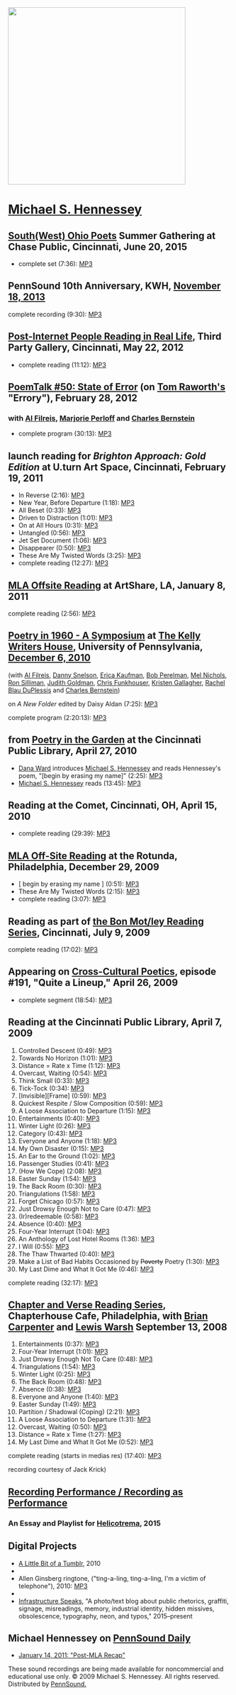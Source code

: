 <img src="https://lh3.googleusercontent.com/6ilNxPXBuCkeQ5eQ-IJOB_mQ3xgI2xsAba05C8Xv0I3DPHDm_Gc6yugToq0_wfGFDD0f8lQael3dvIe4VjkHwhmYhRkpJUOdffGsi1e3ddB65tXWgQ9wiIzYZvN9awge-j1L7GZy9wjLRyFtpdeS_uuFqpeMInu8kBZbc_yUWR_PVpfQz5hb3-nrVJzEGGc_8ZP8Ah51Ra_7LXxoGgElqbe4pYnuhhI0icq6Q1RwcHnicCDHl2s_iEXvE49cweNR47PROht3LzyAxXxxTCW-Wl-hkPA4RjP_286OvqshmNnOkN9R3rWWTPd9nLC6WKCnRrdt2gBqTfYRavA2ygHiN4RiC1TJiFogC3D1YUUDinOOb_xk_JGo1LlhWP9smfPe7iAJDpbwtfYbCmmV9cb8Z42vdyerACzrtCuSTurmBML1Tnh3RpJxtzTe6PG45qMblwdFAviZw5C_cmsVDzlMsSSvcOz2kAuxvAUMuI7qyMQ8PKqB-Yv3mzmTPyLICB9lCDwUPFCUtzP0oel9toO1qUwQ04WHm4VNykbhfRcg86cA8u6UK4LTktJAokXIcNFeEp5BCA=w1135-h638-no" height="400" />

[Michael S. Hennessey](https://jacket2.org/content/michael-s-hennessey)
=======================================================================

  

[South(West) Ohio Poets](SWOP.php#6-20-15) Summer Gathering at Chase Public, Cincinnati, June 20, 2015
------------------------------------------------------------------------------------------------------

-   complete set (7:36): [MP3](https://media.sas.upenn.edu/pennsound/groups/SWOP-Summer-2015/SWOP_03_Hennessey_Chase-Public_Cincinnati_6-20-15.mp3)

PennSound 10th Anniversary, KWH, [November 18, 2013](http://writing.upenn.edu/wh/calendar/1113.php#18)
------------------------------------------------------------------------------------------------------

complete recording (9:30): [MP3](http://media.sas.upenn.edu/pennsound/authors/Hennessey/Hennessey-Michael_PennSound-10th-talk_11-20-13.mp3)

[Post-Internet People Reading in Real Life](http://thirdpartygallery.com/index.php?/events/piprirl-2/), Third Party Gallery, Cincinnati, May 22, 2012
-----------------------------------------------------------------------------------------------------------------------------------------------------

-   complete reading (11:12): [MP3](http://media.sas.upenn.edu/pennsound/authors/Hennessey/Hennessey-Michael_PIPIRL_Third-Party-Cincinnati_5-22-12.mp3)


[PoemTalk \#50: State of Error](http://jacket2.org/commentary/state-error-poemtalk-50) (on [Tom Raworth's](Raworth.php) "Errory"), February 28, 2012
----------------------------------------------------------------------------------------------------------------------------------------------------

### with [Al Filreis](Filreis.html), [Marjorie Perloff](Perloff.php) and [Charles Bernstein](Bernstein.html)

-   complete program (30:13): [MP3](http://media.sas.upenn.edu/pennsound/podcasts/PoemTalk/PoemTalk-50-Raworth-Errory.mp3)


launch reading for *Brighton Approach: Gold Edition* at U.turn Art Space, Cincinnati, February 19, 2011
-------------------------------------------------------------------------------------------------------

-   In Reverse (2:16): [MP3](http://media.sas.upenn.edu/pennsound/authors/Hennessey/U-Turn-2011/Hennessey-Michael_01_In-Reverse_U-turn-Art-Space_Cincinnati_2-19-11.mp3)
-   New Year, Before Departure (1:18): [MP3](http://media.sas.upenn.edu/pennsound/authors/Hennessey/U-Turn-2011/Hennessey-Michael_02_New-Year-Before-Departure_U-turn-Art-Space_Cincinnati_2-19-11.mp3)
-   All Beset (0:33): [MP3](http://media.sas.upenn.edu/pennsound/authors/Hennessey/U-Turn-2011/Hennessey-Michael_03_All-Beset_U-turn-Art-Space_Cincinnati_2-19-11.mp3)
-   Driven to Distraction (1:01): [MP3](http://media.sas.upenn.edu/pennsound/authors/Hennessey/U-Turn-2011/Hennessey-Michael_04_Driven-to-Distraction_U-turn-Art-Space_Cincinnati_2-19-11.mp3)
-   On at All Hours (0:31): [MP3](http://media.sas.upenn.edu/pennsound/authors/Hennessey/U-Turn-2011/Hennessey-Michael_05_On-at-All-Hours_U-turn-Art-Space_Cincinnati_2-19-11.mp3)
-   Untangled (0:56): [MP3](http://media.sas.upenn.edu/pennsound/authors/Hennessey/U-Turn-2011/Hennessey-Michael_06_Untangled_U-turn-Art-Space_Cincinnati_2-19-11.mp3)
-   Jet Set Document (1:06): [MP3](http://media.sas.upenn.edu/pennsound/authors/Hennessey/U-Turn-2011/Hennessey-Michael_07_Jet-Set-Document_U-turn-Art-Space_Cincinnati_2-19-11.mp3)
-   Disappearer (0:50): [MP3](http://media.sas.upenn.edu/pennsound/authors/Hennessey/U-Turn-2011/Hennessey-Michael_08_Disappearer_U-turn-Art-Space_Cincinnati_2-19-11.mp3)
-   These Are My Twisted Words (3:25): [MP3](http://media.sas.upenn.edu/pennsound/authors/Hennessey/U-Turn-2011/Hennessey-Michael_09_These-Are-My-Twisted-Words_U-turn-Art-Space_Cincinnati_2-19-11.mp3)
-   complete reading (12:27): [MP3](http://media.sas.upenn.edu/pennsound/authors/Hennessey/U-Turn-2011/Hennessey-Michael_Complete-Reading_U-turn-Art-Space_Cincinnati_2-19-11.mp3)

[MLA Offsite Reading](MLA-Offsite-2011.php) at ArtShare, LA, January 8, 2011
----------------------------------------------------------------------------

complete reading (2:56): [MP3](http://media.sas.upenn.edu/pennsound/groups/MLA-Offsite/2011-LA/MLA-Offsite-2011_46_Michael-Hennessey_ArtShare_LA_1-8-11.mp3)

[Poetry in 1960 - A Symposium](http://writing.upenn.edu/pennsound/x/1960-Symposium.php) at [The Kelly Writers House](http://writing.upenn.edu/wh/), University of Pennsylvania, [December 6, 2010](http://writing.upenn.edu/wh/calendar/1210.php#1960)
------------------------------------------------------------------------------------------------------------------------------------------------------------------------------------------------------------------------------------------------------

(with [Al Filreis](http://writing.upenn.edu/pennsound/x/Filreis.html), [Danny Snelson](http://writing.upenn.edu/pennsound/x/Snelson.php), [Erica Kaufman](http://writing.upenn.edu/pennsound/x/Kaufman.html), [Bob
Perelman](http://writing.upenn.edu/pennsound/x/Perelman.php), [Mel Nichols](http://writing.upenn.edu/pennsound/x/Nichols.php), [Ron Silliman](http://writing.upenn.edu/pennsound/x/Silliman.php), [Judith Goldman](http://writing.upenn.edu/pennsound/x/Goldman.php), [Chris Funkhouser](http://writing.upenn.edu/pennsound/x/Funkhouser.php),
[Kristen Gallagher](http://writing.upenn.edu/pennsound/x/Gallagher.php), [Rachel Blau DuPlessis](http://writing.upenn.edu/pennsound/x/DuPlessis.php) and [Charles Bernstein](http://writing.upenn.edu/pennsound/x/Bernstein.html))

on *A New Folder* edited by Daisy Aldan (7:25): [MP3](http://media.sas.upenn.edu/pennsound/groups/1960Symposium/1960-Symposium_10_Michael-S-Hennessey-on-A-New-Folder_KWH-UPenn_12-06-10.mp3)

complete program (2:20:13): [MP3](http://media.sas.upenn.edu/pennsound/groups/1960Symposium/1960-Symposium_KWH-UPenn_12-06-10.mp3)

from [Poetry in the Garden](PITG-2010.php) at the Cincinnati Public Library, April 27, 2010
-------------------------------------------------------------------------------------------

-   [Dana Ward](Ward-Dana.php) introduces [Michael S. Hennessey](Hennessey.php) and reads Hennessey's poem, "\[begin by erasing my name\]" (2:25): [MP3](http://media.sas.upenn.edu/pennsound/groups/Poetry-in-the-Garden/4-27-10/PITG-02_Hennessey-Intro_Cincinnati-Public-Library_4-27-10.mp3)
-   [Michael S. Hennessey](Hennessey.php) reads (13:45): [MP3](http://media.sas.upenn.edu/pennsound/groups/Poetry-in-the-Garden/4-27-10/PITG-03_Hennessey-Reading_Cincinnati-Public-Library_4-27-10.mp3)


Reading at the Comet, Cincinnati, OH, April 15, 2010
----------------------------------------------------

-   complete reading (29:39): [MP3](http://media.sas.upenn.edu/pennsound/authors/Hennessey/Comet-2010/Hennessey-Michael_Complete-Reading_The-Comet_Cincinnati_4-15-10.mp3)


[MLA Off-Site Reading](http://writing.upenn.edu/pennsound/x/MLA-Offsite.php) at the Rotunda, Philadelphia, December 29, 2009
----------------------------------------------------------------------------------------------------------------------------

-   \[ begin by erasing my name \] (0:51): [MP3](http://media.sas.upenn.edu/pennsound/authors/Hennessey/MLA-Offsite_2009/Hennessey-Michael_01_Begin-By-Erasing-My-Name_MLA-Off-Site-Reading_The-Rotunda_Philadelphia_12-29-09.mp3)
-   These Are My Twisted Words (2:15): [MP3](http://media.sas.upenn.edu/pennsound/authors/Hennessey/MLA-Offsite_2009/Hennessey-Michael_02_These-Are-My-Twisted-Words_MLA-Off-Site-Reading_The-Rotunda_Philadelphia_12-29-09.mp3)
-   complete reading (3:07): [MP3](http://media.sas.upenn.edu/pennsound/authors/Hennessey/MLA-Offsite_2009/Hennessey-Michael_MLA-Off-Site-Reading_The-Rotunda_Philadelphia_12-29-09.mp3)

Reading as part of [the Bon Mot/ley Reading Series](Bon-Motley.php), Cincinnati, July 9, 2009
---------------------------------------------------------------------------------------------

complete reading (17:02): [MP3](http://media.sas.upenn.edu/pennsound/authors/Hennessey/Hennessey-Michael_Complete-Reading_Bon-Motley-Reading-Series_Cincinnati_7-9-09.mp3)


Appearing on [Cross-Cultural Poetics](XCP.html#191), episode \#191, "Quite a Lineup," April 26, 2009
----------------------------------------------------------------------------------------------------

-   complete segment (18:54): [MP3](http://media.sas.upenn.edu/pennsound/authors/Hennessey/Hennessey-Michael_Complete-Interview_XCP_04-26-09.mp3)

Reading at the Cincinnati Public Library, April 7, 2009
-------------------------------------------------------

1.  Controlled Descent (0:49):
    [MP3](http://media.sas.upenn.edu/pennsound/authors/Hennessey/Cincinnati-Public-Library_2009/Hennessey-Michael_01_Controlled-Descent_Cincinnati-Public-Library_4-7-09.mp3)
2.  Towards No Horizon (1:01):
    [MP3](http://media.sas.upenn.edu/pennsound/authors/Hennessey/Cincinnati-Public-Library_2009/Hennessey-Michael_02_Towards-No-Horizon_Cincinnati-Public-Library_4-7-09.mp3)
3.  Distance = Rate x Time (1:12):
    [MP3](http://media.sas.upenn.edu/pennsound/authors/Hennessey/Cincinnati-Public-Library_2009/Hennessey-Michael_03_Distance-Equals-Rate-Times-Time_Cincinnati-Public-Library_4-7-09.mp3)
4.  Overcast, Waiting (0:54):
    [MP3](http://media.sas.upenn.edu/pennsound/authors/Hennessey/Cincinnati-Public-Library_2009/Hennessey-Michael_04_Overcast-Waiting_Cincinnati-Public-Library_4-7-09.mp3)
5.  Think Small (0:33):
    [MP3](http://media.sas.upenn.edu/pennsound/authors/Hennessey/Cincinnati-Public-Library_2009/Hennessey-Michael_05_Think-Small_Cincinnati-Public-Library_4-7-09.mp3)
6.  Tick-Tock (0:34):
    [MP3](http://media.sas.upenn.edu/pennsound/authors/Hennessey/Cincinnati-Public-Library_2009/Hennessey-Michael_06_Tick-Tock_Cincinnati-Public-Library_4-7-09.mp3)
7.  \[Invisible\]\[Frame\] (0:59):
    [MP3](http://media.sas.upenn.edu/pennsound/authors/Hennessey/Cincinnati-Public-Library_2009/Hennessey-Michael_07_Invisible-Frame_Cincinnati-Public-Library_4-7-09.mp3)
8.  Quickest Respite / Slow Composition (0:59):
    [MP3](http://media.sas.upenn.edu/pennsound/authors/Hennessey/Cincinnati-Public-Library_2009/Hennessey-Michael_08_Quickest-Respite-Slow-Composition_Cincinnati-Public-Library_4-7-09.mp3)
9.  A Loose Association to Departure (1:15):
    [MP3](http://media.sas.upenn.edu/pennsound/authors/Hennessey/Cincinnati-Public-Library_2009/Hennessey-Michael_09_A-Loose-Association-To-Departure_Cincinnati-Public-Library_4-7-09.mp3)
10. Entertainments (0:40):
    [MP3](http://media.sas.upenn.edu/pennsound/authors/Hennessey/Cincinnati-Public-Library_2009/Hennessey-Michael_10_Entertainments_Cincinnati-Public-Library_4-7-09.mp3)
11. Winter Light (0:26):
    [MP3](http://media.sas.upenn.edu/pennsound/authors/Hennessey/Cincinnati-Public-Library_2009/Hennessey-Michael_11_Winter-Light_Cincinnati-Public-Library_4-7-09.mp3)
12. Category (0:43):
    [MP3](http://media.sas.upenn.edu/pennsound/authors/Hennessey/Cincinnati-Public-Library_2009/Hennessey-Michael_12-Category_Cincinnati-Public-Library_4-7-09.mp3)
13. Everyone and Anyone (1:18):
    [MP3](http://media.sas.upenn.edu/pennsound/authors/Hennessey/Cincinnati-Public-Library_2009/Hennessey-Michael_13_Everyone-And-Anyone_Cincinnati-Public-Library_4-7-09.mp3)
14. My Own Disaster (0:15):
    [MP3](http://media.sas.upenn.edu/pennsound/authors/Hennessey/Cincinnati-Public-Library_2009/Hennessey-Michael_14_My-Own-Disaster_Cincinnati-Public-Library_4-7-09.mp3)
15. An Ear to the Ground (1:02):
    [MP3](http://media.sas.upenn.edu/pennsound/authors/Hennessey/Cincinnati-Public-Library_2009/Hennessey-Michael_15_An-Ear-To-The-Ground_Cincinnati-Public-Library_4-7-09.mp3)
16. Passenger Studies (0:41):
    [MP3](http://media.sas.upenn.edu/pennsound/authors/Hennessey/Cincinnati-Public-Library_2009/Hennessey-Michael_16_Passenger-Studies_Cincinnati-Public-Library_4-7-09.mp3)
17. (How We Cope) (2:08):
    [MP3](http://media.sas.upenn.edu/pennsound/authors/Hennessey/Cincinnati-Public-Library_2009/Hennessey-Michael_17_How-We-Cope_Cincinnati-Public-Library_4-7-09.mp3)
18. Easter Sunday (1:54):
    [MP3](http://media.sas.upenn.edu/pennsound/authors/Hennessey/Cincinnati-Public-Library_2009/Hennessey-Michael_18_Easter-Sunday_Cincinnati-Public-Library_4-7-09.mp3)
19. The Back Room (0:30):
    [MP3](http://media.sas.upenn.edu/pennsound/authors/Hennessey/Cincinnati-Public-Library_2009/Hennessey-Michael_19_The-Back-Room_Cincinnati-Public-Library_4-7-09.mp3)
20. Triangulations (1:58):
    [MP3](http://media.sas.upenn.edu/pennsound/authors/Hennessey/Cincinnati-Public-Library_2009/Hennessey-Michael_20_Triangulations_Cincinnati-Public-Library_4-7-09.mp3)
21. Forget Chicago (0:57):
    [MP3](http://media.sas.upenn.edu/pennsound/authors/Hennessey/Cincinnati-Public-Library_2009/Hennessey-Michael_21_Forget-Chicago_Cincinnati-Public-Library_4-7-09.mp3)
22. Just Drowsy Enough Not to Care (0:47):
    [MP3](http://media.sas.upenn.edu/pennsound/authors/Hennessey/Cincinnati-Public-Library_2009/Hennessey-Michael_22_Just-Drowsy-Enough-Not-To-Care_Cincinnati-Public-Library_4-7-09.mp3)
23. (Ir)redeemable (0:58):
    [MP3](http://media.sas.upenn.edu/pennsound/authors/Hennessey/Cincinnati-Public-Library_2009/Hennessey-Michael_23_Irredeemable_Cincinnati-Public-Library_4-7-09.mp3)
24. Absence (0:40):
    [MP3](http://media.sas.upenn.edu/pennsound/authors/Hennessey/Cincinnati-Public-Library_2009/Hennessey-Michael_24_Absence_Cincinnati-Public-Library_4-7-09.mp3)
25. Four-Year Interrupt (1:04):
    [MP3](http://media.sas.upenn.edu/pennsound/authors/Hennessey/Cincinnati-Public-Library_2009/Hennessey-Michael_25_Four-Year-Interrupt_Cincinnati-Public-Library_4-7-09.mp3)
26. An Anthology of Lost Hotel Rooms (1:36):
    [MP3](http://media.sas.upenn.edu/pennsound/authors/Hennessey/Cincinnati-Public-Library_2009/Hennessey-Michael_26_An-Anthology-of-Lost-Hotel-Rooms_Cincinnati-Public-Library_4-7-09.mp3)
27. I Will (0:55):
    [MP3](http://media.sas.upenn.edu/pennsound/authors/Hennessey/Cincinnati-Public-Library_2009/Hennessey-Michael_27_I-Will_Cincinnati-Public-Library_4-7-09.mp3)
28. The Thaw Thwarted (0:40):
    [MP3](http://media.sas.upenn.edu/pennsound/authors/Hennessey/Cincinnati-Public-Library_2009/Hennessey-Michael_28_The-Thaw-Thwarted_Cincinnati-Public-Library_4-7-09.mp3)
29. Make a List of Bad Habits Occasioned by <s>Poverty</s> Poetry (1:30):
    [MP3](http://media.sas.upenn.edu/pennsound/authors/Hennessey/Cincinnati-Public-Library_2009/Hennessey-Michael_29_Make-a-List-of-Bad-Habits_Cincinnati-Public-Library_4-7-09.mp3)
30. My Last Dime and What It Got Me (0:46):
    [MP3](http://media.sas.upenn.edu/pennsound/authors/Hennessey/Cincinnati-Public-Library_2009/Hennessey-Michael_30_My-Last-Dime-and-What-It-Got-Me_Cincinnati-Public-Library_4-7-09.mp3)

complete reading (32:17):
[MP3](http://media.sas.upenn.edu/pennsound/authors/Hennessey/Cincinnati-Public-Library_2009/Hennessey-Michael_Complete-Reading_Cincinnati-Public-Library_4-7-09.mp3)


[Chapter and Verse Reading Series](Chapterhouse.php), Chapterhouse Cafe, Philadelphia, with [Brian Carpenter](Carpenter.php) and [Lewis Warsh](Warsh.php) September 13, 2008
----------------------------------------------------------------------------------------------------------------------------------------------------------------------------

1.  Entertainments (0:37):
    [MP3](http://media.sas.upenn.edu/pennsound/authors/Hennessey/Chapterhouse_9-08/Hennessey-Michael_01_Entertainments_Chapterhouse_Phila_9-13-08.mp3)
2.  Four-Year Interrupt (1:01):
    [MP3](http://media.sas.upenn.edu/pennsound/authors/Hennessey/Chapterhouse_9-08/Hennessey-Michael_02_Four-Year-Interrupt_Chapterhouse_Phila_9-13-08.mp3)
3.  Just Drowsy Enough Not To Care (0:48):
    [MP3](http://media.sas.upenn.edu/pennsound/authors/Hennessey/Chapterhouse_9-08/Hennessey-Michael_03_Just-Drowsy-Enough-Not-To-Care_Chapterhouse_Phila_9-13-08.mp3)
4.  Triangulations (1:54):
    [MP3](http://media.sas.upenn.edu/pennsound/authors/Hennessey/Chapterhouse_9-08/Hennessey-Michael_04_Triangulations_Chapterhouse_Phila_9-13-08.mp3)
5.  Winter Light (0:25):
    [MP3](http://media.sas.upenn.edu/pennsound/authors/Hennessey/Chapterhouse_9-08/Hennessey-Michael_05_Winter-Light_Chapterhouse_Phila_9-13-08.mp3)
6.  The Back Room (0:48):
    [MP3](http://media.sas.upenn.edu/pennsound/authors/Hennessey/Chapterhouse_9-08/Hennessey-Michael_06_The-Back-Room_Chapterhouse_Phila_9-13-08.mp3)
7.  Absence (0:38):
    [MP3](http://media.sas.upenn.edu/pennsound/authors/Hennessey/Chapterhouse_9-08/Hennessey-Michael_07_Absence_Chapterhouse_Phila_9-13-08.mp3)
8.  Everyone and Anyone (1:40):
    [MP3](http://media.sas.upenn.edu/pennsound/authors/Hennessey/Chapterhouse_9-08/Hennessey-Michael_08_Everyone-and-Anyone_Chapterhouse_Phila_9-13-08.mp3)
9.  Easter Sunday (1:49):
    [MP3](http://media.sas.upenn.edu/pennsound/authors/Hennessey/Chapterhouse_9-08/Hennessey-Michael_09_Easter-Sunday_Chapterhouse_Phila_9-13-08.mp3)
10. Partition / Shadowal (Coping) (2:21):
    [MP3](http://media.sas.upenn.edu/pennsound/authors/Hennessey/Chapterhouse_9-08/Hennessey-Michael_10_Partition-Shadowal-Coping_Chapterhouse_Phila_9-13-08.mp3)
11. A Loose Association to Departure (1:31):
    [MP3](http://media.sas.upenn.edu/pennsound/authors/Hennessey/Chapterhouse_9-08/Hennessey-Michael_11_A-Loose-Association-To-Departure_Chapterhouse_Phila_9-13-08.mp3)
12. Overcast, Waiting (0:50):
    [MP3](http://media.sas.upenn.edu/pennsound/authors/Hennessey/Chapterhouse_9-08/Hennessey-Michael_12_Overcast-Waiting_Chapterhouse_Phila_9-13-08.mp3)
13. Distance = Rate x Time (1:27):
    [MP3](http://media.sas.upenn.edu/pennsound/authors/Hennessey/Chapterhouse_9-08/Hennessey-Michael_13_Distance-Equals-Rate-Times-Time_Chapterhouse_Phila_9-13-08.mp3)
14. My Last Dime and What It Got Me (0:52):
    [MP3](http://media.sas.upenn.edu/pennsound/authors/Hennessey/Chapterhouse_9-08/Hennessey-Michael_14_My-Last-Dime-And-What-It-Got-Me_Chapterhouse_Phila_9-13-08.mp3)

complete reading (starts in medias res) (17:40):
[MP3](http://media.sas.upenn.edu/pennsound/authors/Hennessey/Chapterhouse_9-08/Hennessey-Michael_Complete-Reading_Chapterhouse_Phila_9-13-08.mp3)

recording courtesy of Jack Krick)

  

[Recording Performance / Recording as Performance](Helicotrema.php)
-------------------------------------------------------------------

### An Essay and Playlist for [Helicotrema](http://helicotrema.blauerhase.com/), 2015

  

Digital Projects
----------------

-   [A Little Bit of a Tumblr](http://alittlebitofa.tumblr.com/), 2010
-    
-   Allen Ginsberg ringtone, ("ting-a-ling, ting-a-ling, I'm a victim of telephone"), 2010: [MP3](http://media.sas.upenn.edu/pennsound/authors/Hennessey/Ginsberg-Victim-of-Telephone-Ringtone.mp3)
-    
-   [Infrastructure Speaks](http://infrastructurespeaks.tumblr.com/), "A photo/text blog about public rhetorics, graffiti, signage, misreadings, memory, industrial identity, hidden missives, obsolescence, typography, neon, and typos," 2015–present

  

Michael Hennessey on [PennSound Daily](http://writing.upenn.edu/daily)
----------------------------------------------------------------------

-   [January 14, 2011: "Post-MLA Recap"](http://writing.upenn.edu/pennsound/daily/201101.php#14_13:02)

These sound recordings are being made available for noncommercial and educational
use only. © 2009 Michael S. Hennessey. All rights reserved. Distributed by [PennSound.](../index.html)
